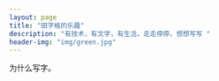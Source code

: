 ```yaml
---
layout: page
title: "田字格的乐趣"
description: "有技术，有文学，有生活，走走停停，想想写写 " 
header-img: "img/green.jpg"
---
```


为什么写字。





